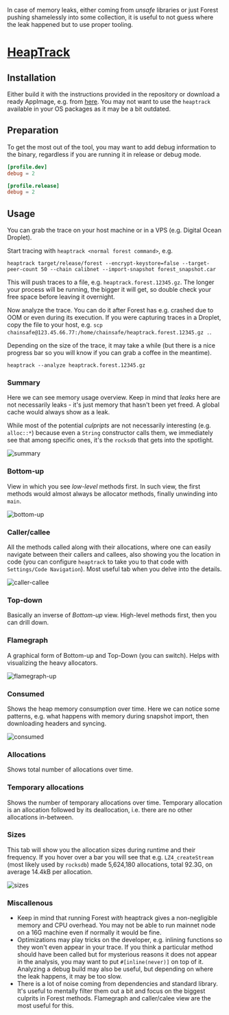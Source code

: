 In case of memory leaks, either coming from *unsafe* libraries or just Forest pushing shamelessly into some collection, it is useful to not guess where the leak happened but to use proper tooling.

# [HeapTrack](https://github.com/KDE/heaptrack)

## Installation
Either build it with the instructions provided in the repository or download a ready AppImage, e.g. from [here](https://invent.kde.org/sdk/heaptrack/-/releases). You may not want to use the `heaptrack` available in your OS packages as it may be a bit outdated.

## Preparation
To get the most out of the tool, you may want to add debug information to the binary, regardless if you are running it in release or debug mode.

```toml
[profile.dev]
debug = 2

[profile.release]
debug = 2
```

## Usage
You can grab the trace on your host machine or in a VPS (e.g. Digital Ocean Droplet). 

Start tracing with `heaptrack <normal forest command>`, e.g. 

```
heaptrack target/release/forest --encrypt-keystore=false --target-peer-count 50 --chain calibnet --import-snapshot forest_snapshot.car
```

This will push traces to a file, e.g. `heaptrack.forest.12345.gz`. The longer your process will be running, the bigger it will get, so double check your free space before leaving it overnight.

Now analyze the trace. You can do it after Forest has e.g. crashed due to OOM or even during its execution. If you were capturing traces in a Droplet, copy the file to your host, e.g. `scp chainsafe@123.45.66.77:/home/chainsafe/heaptrack.forest.12345.gz .`.

Depending on the size of the trace, it may take a while (but there is a nice progress bar so you will know if you can grab a coffee in the meantime).

```
heaptrack --analyze heaptrack.forest.12345.gz
```



### Summary
Here we can see memory usage overview. Keep in mind that *leaks* here are not necessarily leaks - it's just memory that hasn't been yet freed. A global cache would always show as a leak.

While most of the potential *culpripts* are not necessarily interesting (e.g. `alloc::*`) because even a `String` constructor calls them, we immediately see that among specific ones, it's the `rocksdb` that gets into the spotlight.

![summary](heaptrack/summary.png)

### Bottom-up
View in which you see *low-level* methods first. In such view, the first methods would almost always be allocator methods, finally unwinding into `main`.

![bottom-up](heaptrack/bottom_up.png)

### Caller/callee
All the methods called along with their allocations, where one can easily navigate between their callers and callees, also showing you the location in code (you can configure `heaptrack` to take you to that code with `Settings/Code Navigation`). Most useful tab when you delve into the details.

![caller-callee](heaptrack/caller_callee.png)

### Top-down 
Basically an inverse of *Bottom-up* view. High-level methods first, then you can drill down.

### Flamegraph
A graphical form of Bottom-up and Top-Down (you can switch). Helps with visualizing the heavy allocators.

![flamegraph-up](heaptrack/flamegraph.png)

### Consumed
Shows the heap memory consumption over time. Here we can notice some patterns, e.g. what happens with memory during snapshot import, then downloading headers and syncing.

![consumed](heaptrack/consumed.png)

### Allocations
Shows total number of allocations over time.

### Temporary allocations
Shows the number of temporary allocations over time. Temporary allocation is an allocation followed by its deallocation, i.e. there are no other allocations in-between.

### Sizes

This tab will show you the allocation sizes during runtime and their frequency. If you hover over a bar you will see that e.g. `LZ4_createStream` (most likely used by `rocksdb`) made 5,624,180 allocations, total 92.3G, on average 14.4kB per allocation.

![sizes](heaptrack/sizes.png)

### Miscallenous

- Keep in mind that running Forest *with* heaptrack gives a non-negligible memory and CPU overhead. You may not be able to run mainnet node on a 16G machine even if normally it would be fine.
- Optimizations may play tricks on the developer, e.g. inlining functions so they won't even appear in your trace. If you think a particular method should have been called but for mysterious reasons it does not appear in the analysis, you may want to put `#[inline(never)]` on top of it. Analyzing a debug build may also be useful, but depending on where the leak happens, it may be too slow.
- There is a lot of noise coming from dependencies and standard library. It's useful to mentally filter them out a bit and focus on the biggest culprits in Forest methods. Flamegraph and caller/calee view are the most useful for this.
